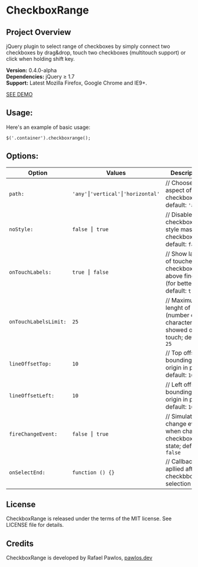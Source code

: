 CheckboxRange
=============


Project Overview
----------------

jQuery plugin to select range of checkboxes by simply connect two checkboxes by drag&drop, touch two checkboxes (multitouch support) or click when holding shift key.  

**Version:** 0.4.0-alpha  
**Dependencies:** jQuery ≥ 1.7  
**Support:** Latest Mozilla Firefox, Google Chrome and IE9+.   

[SEE DEMO](https://pawlos.dev/checkboxrange)

Usage:
----------------

Here's an example of basic usage:

	$('.container').checkboxrange();


Options:
----------------

Option                | Values                              | Description
-----------------     | ----------------------------------- | -----------
`path:`               | `'any'⎮'vertical'⎮'horizontal'`     | // Choose aspect of checkboxes; default: `'any'`
`noStyle:`            | `false ⎮ true`                      | // Disable checkboxrange style mask for checkbox; default: `false`
`onTouchLabels:`      | `true ⎮ false`                      | // Show labels of touched checkbox above finger (for better UX); default: `true`
`onTouchLabelsLimit:` | `25`                                | // Maximum lenght of labels (number of characters) showed on touch; default: `25`
`lineOffsetTop:`      | `10`                                | // Top offset of bounding line origin in px; default: `10`
`lineOffsetLeft:`     | `10`                                | // Left offset of bounding line origin in px; default: `10`
`fireChangeEvent:`    | `false ⎮ true`                      | // Simulate change event when change checkbox state; default: `false`
`onSelectEnd:`        | `function () {}`                    | // Callback apllied after checkbboxes selection


License
----------------

CheckboxRange is released under the terms of the MIT license. See LICENSE file for details.


Credits
----------------

CheckboxRange is developed by Rafael Pawlos, [pawlos.dev](https://pawlos.dev)
